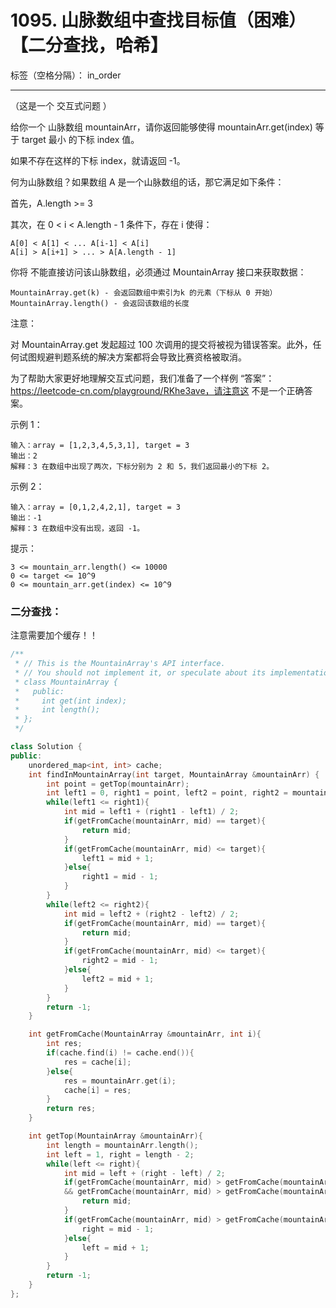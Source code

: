 ﻿# 1095. 山脉数组中查找目标值（困难）【二分查找，哈希】

标签（空格分隔）： in_order

---
（这是一个 交互式问题 ）

给你一个 山脉数组 mountainArr，请你返回能够使得 mountainArr.get(index) 等于 target 最小 的下标 index 值。

如果不存在这样的下标 index，就请返回 -1。

何为山脉数组？如果数组 A 是一个山脉数组的话，那它满足如下条件：

首先，A.length >= 3

其次，在 0 < i < A.length - 1 条件下，存在 i 使得：

    A[0] < A[1] < ... A[i-1] < A[i]
    A[i] > A[i+1] > ... > A[A.length - 1]

你将 不能直接访问该山脉数组，必须通过 MountainArray 接口来获取数据：

    MountainArray.get(k) - 会返回数组中索引为k 的元素（下标从 0 开始）
    MountainArray.length() - 会返回该数组的长度

注意：

对 MountainArray.get 发起超过 100 次调用的提交将被视为错误答案。此外，任何试图规避判题系统的解决方案都将会导致比赛资格被取消。

为了帮助大家更好地理解交互式问题，我们准备了一个样例 “答案”：https://leetcode-cn.com/playground/RKhe3ave，请注意这 不是一个正确答案。

示例 1：

    输入：array = [1,2,3,4,5,3,1], target = 3
    输出：2
    解释：3 在数组中出现了两次，下标分别为 2 和 5，我们返回最小的下标 2。

示例 2：

    输入：array = [0,1,2,4,2,1], target = 3
    输出：-1
    解释：3 在数组中没有出现，返回 -1。

提示：

    3 <= mountain_arr.length() <= 10000
    0 <= target <= 10^9
    0 <= mountain_arr.get(index) <= 10^9

### 二分查找：  
注意需要加个缓存！！  
```c++
/**
 * // This is the MountainArray's API interface.
 * // You should not implement it, or speculate about its implementation
 * class MountainArray {
 *   public:
 *     int get(int index);
 *     int length();
 * };
 */

class Solution {
public:
    unordered_map<int, int> cache;
    int findInMountainArray(int target, MountainArray &mountainArr) {
        int point = getTop(mountainArr);
        int left1 = 0, right1 = point, left2 = point, right2 = mountainArr.length() - 1;
        while(left1 <= right1){
            int mid = left1 + (right1 - left1) / 2;
            if(getFromCache(mountainArr, mid) == target){
                return mid;
            }
            if(getFromCache(mountainArr, mid) <= target){
                left1 = mid + 1;
            }else{
                right1 = mid - 1;
            }
        }
        while(left2 <= right2){
            int mid = left2 + (right2 - left2) / 2;
            if(getFromCache(mountainArr, mid) == target){
                return mid;
            }
            if(getFromCache(mountainArr, mid) <= target){
                right2 = mid - 1;
            }else{
                left2 = mid + 1;
            }
        }
        return -1;
    }

    int getFromCache(MountainArray &mountainArr, int i){
        int res;
        if(cache.find(i) != cache.end()){
            res = cache[i];
        }else{
            res = mountainArr.get(i);
            cache[i] = res;
        }
        return res;
    }

    int getTop(MountainArray &mountainArr){
        int length = mountainArr.length();
        int left = 1, right = length - 2;
        while(left <= right){
            int mid = left + (right - left) / 2;
            if(getFromCache(mountainArr, mid) > getFromCache(mountainArr, mid + 1)
            && getFromCache(mountainArr, mid) > getFromCache(mountainArr, mid - 1)){
                return mid;
            }
            if(getFromCache(mountainArr, mid) > getFromCache(mountainArr, mid + 1)){
                right = mid - 1;
            }else{
                left = mid + 1;
            }
        }
        return -1;
    }
};
```
